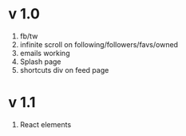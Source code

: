 # v 1.0

1. fb/tw
1. infinite scroll on following/followers/favs/owned
1. emails working
1. Splash page
1. shortcuts div on feed page

# v 1.1

1. React elements